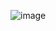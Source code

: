
![image](https://user-images.githubusercontent.com/76219233/123373744-349d7380-d586-11eb-8d44-02acaf8baf98.png)
